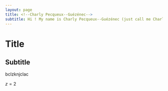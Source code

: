 ```yaml
---
layout: page
title: <!--Charly Pecqueux--Guézénec-->
subtitle: Hi ! My name is Charly Pecqueux--Guézénec (just call me Charly). I am a robotics enthousiast and currently a student at French university École Normale Paris-Saclay in the Electrical Engineering department. This year, I am enrolled in the M2 ATSI of Université Paris-Saclay.
---
```





# Title
## Subtitle


bclzknjclac

$z= 2$

